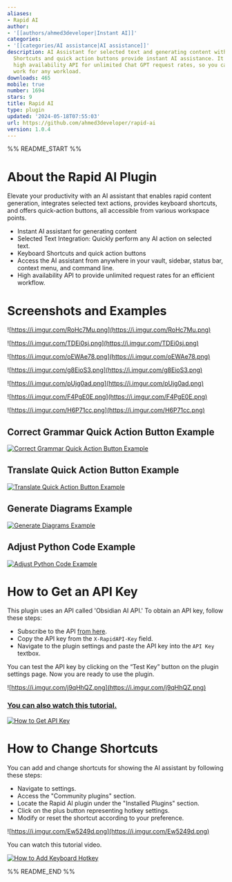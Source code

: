 ```yaml
---
aliases:
- Rapid AI
author:
- '[[authors/ahmed3developer|Instant AI]]'
categories:
- '[[categories/AI assistance|AI assistance]]'
description: AI Assistant for selected text and generating content with Markdown.
  Shortcuts and quick action buttons provide instant AI assistance. It provides a
  high availability API for unlimited Chat GPT request rates, so you can ensure smooth
  work for any workload.
downloads: 465
mobile: true
number: 1694
stars: 9
title: Rapid AI
type: plugin
updated: '2024-05-18T07:55:03'
url: https://github.com/ahmed3developer/rapid-ai
version: 1.0.4
---
```


%% README_START %%

# About the Rapid AI Plugin

Elevate your productivity with an AI assistant that enables rapid content generation, integrates selected text actions, provides keyboard shortcuts, and offers quick-action buttons, all accessible from various workspace points.

-   Instant AI assistant for generating content
-   Selected Text Integration: Quickly perform any AI action on selected text.
-   Keyboard Shortcuts and quick action buttons
-   Access the AI assistant from anywhere in your vault, sidebar, status bar, context menu, and command line.
-   High availability API to provide unlimited request rates for an efficient workflow.

# Screenshots and Examples

![https://i.imgur.com/RoHc7Mu.png](https://i.imgur.com/RoHc7Mu.png)

![https://i.imgur.com/TDEi0sj.png](https://i.imgur.com/TDEi0sj.png)

![https://i.imgur.com/oEWAe78.png](https://i.imgur.com/oEWAe78.png)

![https://i.imgur.com/g8EioS3.png](https://i.imgur.com/g8EioS3.png)

![https://i.imgur.com/pUjg0ad.png](https://i.imgur.com/pUjg0ad.png)

![https://i.imgur.com/F4PgE0E.png](https://i.imgur.com/F4PgE0E.png)

![https://i.imgur.com/H6P71cc.png](https://i.imgur.com/H6P71cc.png)

## Correct Grammar Quick Action Button Example

[![Correct Grammar Quick Action Button Example](https://i.imgur.com/iePQ0Rn.png)](https://www.youtube.com/watch?v=xwSSV1A5d9Y)

## Translate Quick Action Button Example

[![Translate Quick Action Button Example](https://i.imgur.com/5p31q8R.png)](https://www.youtube.com/watch?v=oMhOQRrGOG0)

## Generate Diagrams Example

[![Generate Diagrams Example](https://i.imgur.com/T192YZt.png)](https://www.youtube.com/watch?v=ShilXnCGjxQ)

## Adjust Python Code Example

[![Adjust Python Code Example](https://i.imgur.com/n8aY3h9.png)](https://www.youtube.com/watch?v=fSWkXwvg3d0)

# How to Get an API Key

This plugin uses an API called 'Obsidian AI API.' To obtain an API key, follow these steps:

-   Subscribe to the API [from here](https://rapidapi.com/instant-ai-instant-ai-default/api/rapid-ai-bridge/).
-   Copy the API key from the `X-RapidAPI-Key` field.
-   Navigate to the plugin settings and paste the API key into the `API Key` textbox.

You can test the API key by clicking on the “Test Key” button on the plugin settings page. Now you are ready to use the plugin.

![https://i.imgur.com/j9qHhQZ.png](https://i.imgur.com/j9qHhQZ.png)

### [You can also watch this tutorial.](https://www.youtube.com/watch?v=Nd3HvCJvU4g)

[![How to Get API Key](https://i.imgur.com/sVi7pL7.png)](https://www.youtube.com/watch?v=Nd3HvCJvU4g)

# How to Change Shortcuts

You can add and change shortcuts for showing the AI assistant by following these steps:

-   Navigate to settings.
-   Access the "Community plugins" section.
-   Locate the Rapid AI plugin under the "Installed Plugins" section.
-   Click on the plus button representing hotkey settings.
-   Modify or reset the shortcut according to your preference.

![https://i.imgur.com/Ew5249d.png](https://i.imgur.com/Ew5249d.png)

You can watch this tutorial video.

[![How to Add Keyboard Hotkey](https://i.imgur.com/pAbpRrG.png)](https://www.youtube.com/watch?v=N8SG263By2Y)


%% README_END %%